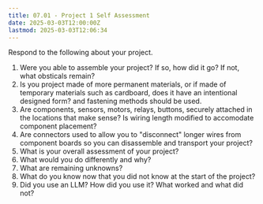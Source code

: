 ```yaml
---
title: 07.01 - Project 1 Self Assessment
date: 2025-03-03T12:00:00Z
lastmod: 2025-03-03T12:06:34
---
```


Respond to the following about your project.

1. Were you able to assemble your project? If so, how did it go? If not, what obsticals remain?
2. Is you project made of more permanent materials, or if made of temporary materials such as cardboard, does it have an intentional designed form? and fastening methods should be used.
3. Are components, sensors, motors, relays, buttons, securely attached in the locations that make sense? Is wiring length modified to accomodate component placement?
4. Are connectors used to allow you to "disconnect" longer wires from component boards so you can disassemble and transport your project?
5. What is your overall assessment of your project?
6. What would you do differently and why?
7. What are remaining unknowns?
8. What do you know now that you did not know at the start of the project?
9. Did you use an LLM? How did you use it? What worked and what did not?
